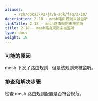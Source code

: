 ```yaml
---
aliases:
    - /zh/docs3-v2/java-sdk/faq/2/18/
description: 2-18 - mesh路由规则未被监听
linkTitle: 2-18 - mesh路由规则未被监听
title: 2-18 - mesh路由规则未被监听
type: docs
weight: 18
---
```




### 可能的原因

mesh 下发了路由规则，但是该规则未被监听。

### 排查和解决步骤
检查 mesh 路由规则配置是否符合规范。
